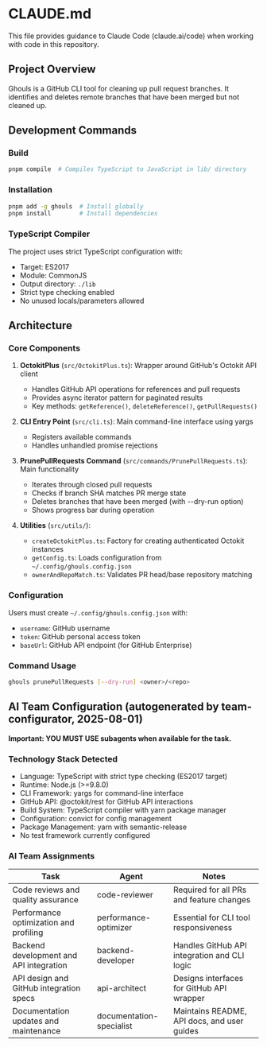 # CLAUDE.md

This file provides guidance to Claude Code (claude.ai/code) when working with code in this repository.

## Project Overview
Ghouls is a GitHub CLI tool for cleaning up pull request branches. It identifies and deletes remote branches that have been merged but not cleaned up.

## Development Commands

### Build
```bash
pnpm compile  # Compiles TypeScript to JavaScript in lib/ directory
```

### Installation
```bash
pnpm add -g ghouls  # Install globally
pnpm install        # Install dependencies
```

### TypeScript Compiler
The project uses strict TypeScript configuration with:
- Target: ES2017
- Module: CommonJS
- Output directory: `./lib`
- Strict type checking enabled
- No unused locals/parameters allowed

## Architecture

### Core Components

1. **OctokitPlus** (`src/OctokitPlus.ts`): Wrapper around GitHub's Octokit API client
   - Handles GitHub API operations for references and pull requests
   - Provides async iterator pattern for paginated results
   - Key methods: `getReference()`, `deleteReference()`, `getPullRequests()`

2. **CLI Entry Point** (`src/cli.ts`): Main command-line interface using yargs
   - Registers available commands
   - Handles unhandled promise rejections

3. **PrunePullRequests Command** (`src/commands/PrunePullRequests.ts`): Main functionality
   - Iterates through closed pull requests
   - Checks if branch SHA matches PR merge state
   - Deletes branches that have been merged (with --dry-run option)
   - Shows progress bar during operation

4. **Utilities** (`src/utils/`):
   - `createOctokitPlus.ts`: Factory for creating authenticated Octokit instances
   - `getConfig.ts`: Loads configuration from `~/.config/ghouls.config.json`
   - `ownerAndRepoMatch.ts`: Validates PR head/base repository matching

### Configuration
Users must create `~/.config/ghouls.config.json` with:
- `username`: GitHub username
- `token`: GitHub personal access token
- `baseUrl`: GitHub API endpoint (for GitHub Enterprise)

### Command Usage
```bash
ghouls prunePullRequests [--dry-run] <owner>/<repo>
```

## AI Team Configuration (autogenerated by team-configurator, 2025-08-01)

**Important: YOU MUST USE subagents when available for the task.**

### Technology Stack Detected
- Language: TypeScript with strict type checking (ES2017 target)
- Runtime: Node.js (>=9.8.0)
- CLI Framework: yargs for command-line interface
- GitHub API: @octokit/rest for GitHub API interactions
- Build System: TypeScript compiler with yarn package manager
- Configuration: convict for config management
- Package Management: yarn with semantic-release
- No test framework currently configured

### AI Team Assignments

| Task | Agent | Notes |
|------|-------|-------|
| Code reviews and quality assurance | code-reviewer | Required for all PRs and feature changes |
| Performance optimization and profiling | performance-optimizer | Essential for CLI tool responsiveness |
| Backend development and API integration | backend-developer | Handles GitHub API integration and CLI logic |
| API design and GitHub integration specs | api-architect | Designs interfaces for GitHub API wrapper |
| Documentation updates and maintenance | documentation-specialist | Maintains README, API docs, and user guides |
